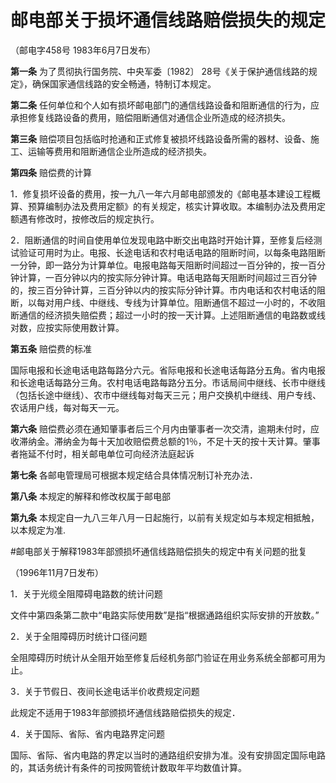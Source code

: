 邮电部关于损坏通信线路赔偿损失的规定
===

（邮电字458号 1983年6月7日发布）

 **第一条** 为了贯彻执行国务院、中央军委〔1982〕 28号《关于保护通信线路的规定》，确保国家通信线路的安全畅通，特制订本规定。

**第二条** 任何单位和个人如有损坏邮电部门的通信线路设备和阻断通信的行为，应承担修复线路设备的费用，赔偿阻断通信对通信企业所造成的经济损失。

**第三条** 赔偿项目包括临时抢通和正式修复被损坏线路设备所需的器材、设备、施工、运输等费用和阻断通信企业所造成的经济损失。

**第四条**
赔偿费的计算

 1．修复损坏设备的费用，按一九八一年六月邮电部颁发的《邮电基本建设工程概算、预算编制办法及费用定额》的有关规定，核实计算收取。本编制办法及费用定额遇有修改时，按修改后的规定执行。

2．阻断通信的时间自使用单位发现电路中断交出电路时开始计算，至修复后经测试验证可用时为止。电报、长途电话和农村电话电路的阻断时间，以每条电路阻断一分钟，即一路分为计算单位。电报电路每天阻断时间超过一百分钟的，按一百分钟计算，一百分钟以内的按实际分钟计算。电话电路每天阻断时间超过三百分钟的，按三百分钟计算，三百分钟以内的按实际分钟计算。市内电话和农村电话的阻断，以每对用户线、中继线、专线为计算单位。阻断通信不超过一小时的，不收阻断通信的经济损失赔偿费；超过一小时的按一天计算。上述阻断通信的电路数或线对数，应按实际使用数计算。

**第五条**
赔偿费的标准

国际电报和长途电话电路每路分六元。省际电报和长途电话每路分五角。省内电报和长途电话每路分三角。农村电话电路每路分五分。市话局间中继线、长市中继线（包括长途中继线）、农市中继线每对每天三元；用户交换机中继线、用户专线、农话用户线，每对每天一元。  


**第六条**
赔偿费必须在通知肇事者后三个月内由肇事者一次交清，逾期未付时，应收滞纳金。滞纳金为每十天加收赔偿费总额的1％，不足十天的按十天计算。肇事者拖延不付时，相关邮电单位可向经济法庭起诉

**第七条**
各邮电管理局可根据本规定结合具体情况制订补充办法．

**第八条**
本规定的解释和修改权属于邮电部

**第九条**
本规定自一九八三年八月一日起施行，以前有关规定如与本规定相抵触，以本规定为准.



#邮电部关于解释1983年部颁损坏通信线路赔偿损失的规定中有关问题的批复

（1996年11月7日发布）

1．关于光缆全阻障碍电路数的统计问题

文件中第四条第二款中“电路实际使用数”是指“根据通路组织实际安排的开放数。”

2．关于全阻障碍历时统计口径问题

全阻障碍历时统计从全阻开始至修复后经机务部门验证在用业务系统全部都可用为止。

3．关于节假日、夜间长途电话半价收费规定问题

此规定不适用于1983年部颁损坏通信线路赔偿损失的规定．

4．关于国际、省际、省内电路界定问题

国际、省际、省内电路的界定以当时的通路组织安排为准。没有安排固定国际电路的，其话务统计有条件的司按网管统计数取年平均数值计算。
